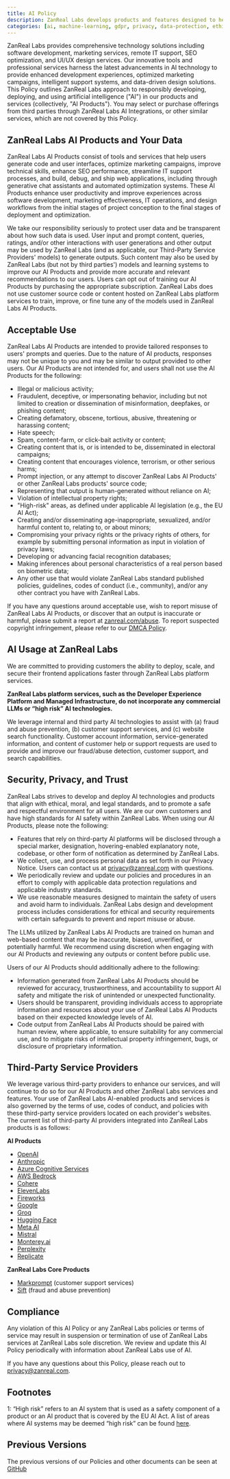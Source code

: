 ```yaml
---
title: AI Policy
description: ZanReal Labs develops products and features designed to help developers rapidly create their next website or project.
categories: [ai, machine-learning, gdpr, privacy, data-protection, ethics, transparency, security, compliance]
---
```


ZanReal Labs provides comprehensive technology solutions including software development, marketing services, remote IT support, SEO optimization, and UI/UX design services. Our innovative tools and professional services harness the latest advancements in AI technology to provide enhanced development experiences, optimized marketing campaigns, intelligent support systems, and data-driven design solutions. This Policy outlines ZanReal Labs approach to responsibly developing, deploying, and using artificial intelligence ("AI") in our products and services (collectively, "AI Products"). You may select or purchase offerings from third parties through ZanReal Labs AI Integrations, or other similar services, which are not covered by this Policy.

## ZanReal Labs AI Products and Your Data

ZanReal Labs AI Products consist of tools and services that help users generate code and user interfaces, optimize marketing campaigns, improve technical skills, enhance SEO performance, streamline IT support processes, and build, debug, and ship web applications, including through generative chat assistants and automated optimization systems. These AI Products enhance user productivity and improve experiences across software development, marketing effectiveness, IT operations, and design workflows from the initial stages of project conception to the final stages of deployment and optimization.

We take our responsibility seriously to protect user data and be transparent about how such data is used. User input and prompt content, queries, ratings, and/or other interactions with user generations and other output may be used by ZanReal Labs (and as applicable, our Third-Party Service Providers' models) to generate outputs. Such content may also be used by ZanReal Labs (but not by third parties') models and learning systems to improve our AI Products and provide more accurate and relevant recommendations to our users. Users can opt out of training our AI Products by purchasing the appropriate subscription. ZanReal Labs does not use customer source code or content hosted on ZanReal Labs platform services to train, improve, or fine tune any of the models used in ZanReal Labs AI Products.

## Acceptable Use

ZanReal Labs AI Products are intended to provide tailored responses to users' prompts and queries. Due to the nature of AI products, responses may not be unique to you and may be similar to output provided to other users. Our AI Products are not intended for, and users shall not use the AI Products for the following:

- Illegal or malicious activity;
- Fraudulent, deceptive, or impersonating behavior, including but not limited to creation or dissemination of misinformation, deepfakes, or phishing content;
- Creating defamatory, obscene, tortious, abusive, threatening or harassing content;
- Hate speech;
- Spam, content-farm, or click-bait activity or content;
- Creating content that is, or is intended to be, disseminated in electoral campaigns;
- Creating content that encourages violence, terrorism, or other serious harms;
- Prompt injection, or any attempt to discover ZanReal Labs AI Products' or other ZanReal Labs products' source code;
- Representing that output is human-generated without reliance on AI;
- Violation of intellectual property rights;
- "High-risk" areas, as defined under applicable AI legislation (e.g., the EU AI Act);
- Creating and/or disseminating age-inappropriate, sexualized, and/or harmful content to, relating to, or about minors;
- Compromising your privacy rights or the privacy rights of others, for example by submitting personal information as input in violation of privacy laws;
- Developing or advancing facial recognition databases;
- Making inferences about personal characteristics of a real person based on biometric data;
- Any other use that would violate ZanReal Labs standard published policies, guidelines, codes of conduct (i.e., community), and/or any other contract you have with ZanReal Labs.

If you have any questions around acceptable use, wish to report misuse of ZanReal Labs AI Products, or discover that an output is inaccurate or harmful, please submit a report at [zanreal.com/abuse](/abuse). To report suspected copyright infringement, please refer to our [DMCA Policy](/legal/dmca).

## AI Usage at ZanReal Labs

We are committed to providing customers the ability to deploy, scale, and secure their frontend applications faster through ZanReal Labs platform services.

**ZanReal Labs platform services, such as the Developer Experience Platform and Managed Infrastructure, do not incorporate any commercial LLMs or “high risk” AI technologies.**

We leverage internal and third party AI technologies to assist with (a) fraud and abuse prevention, (b) customer support services, and (c) website search functionality. Customer account information, service-generated information, and content of customer help or support requests are used to provide and improve our fraud/abuse detection, customer support, and search capabilities.

## Security, Privacy, and Trust

ZanReal Labs strives to develop and deploy AI technologies and products that align with ethical, moral, and legal standards, and to promote a safe and respectful environment for all users. We are our own customers and have high standards for AI safety within ZanReal Labs. When using our AI Products, please note the following:

- Features that rely on third-party AI platforms will be disclosed through a special marker, designation, hovering-enabled explanatory note, codebase, or other form of notification as determined by ZanReal Labs.
- We collect, use, and process personal data as set forth in our Privacy Notice. Users can contact us at [privacy@zanreal.com](mailto:privacy@zanreal.com) with questions.
- We periodically review and update our policies and procedures in an effort to comply with applicable data protection regulations and applicable industry standards.
- We use reasonable measures designed to maintain the safety of users and avoid harm to individuals. ZanReal Labs design and development process includes considerations for ethical and security requirements with certain safeguards to prevent and report misuse or abuse.

The LLMs utilized by ZanReal Labs AI Products are trained on human and web-based content that may be inaccurate, biased, unverified, or potentially harmful. We recommend using discretion when engaging with our AI Products and reviewing any outputs or content before public use.

Users of our AI Products should additionally adhere to the following:

- Information generated from ZanReal Labs AI Products should be reviewed for accuracy, trustworthiness, and accountability to support AI safety and mitigate the risk of unintended or unexpected functionality.
- Users should be transparent, providing individuals access to appropriate information and resources about your use of ZanReal Labs AI Products based on their expected knowledge levels of AI.
- Code output from ZanReal Labs AI Products should be paired with human review, where applicable, to ensure suitability for any commercial use, and to mitigate risks of intellectual property infringement, bugs, or disclosure of proprietary information.

## Third-Party Service Providers

We leverage various third-party providers to enhance our services, and will continue to do so for our AI Products and other ZanReal Labs services and features. Your use of ZanReal Labs AI-enabled products and services is also governed by the terms of use, codes of conduct, and policies with these third-party service providers located on each provider's websites. The current list of third-party AI providers integrated into ZanReal Labs products is as follows:

**AI Products**

- [OpenAI](https://openai.com/policies)
- [Anthropic](https://console.anthropic.com/legal/terms)
- [Azure Cognitive Services](https://learn.microsoft.com/en-us/legal/cognitive-services/openai/data-privacy)
- [AWS Bedrock](https://aws.amazon.com/service-terms/)
- [Cohere](https://cohere.com/terms-of-use)
- [ElevenLabs](https://elevenlabs.io/terms)
- [Fireworks](https://fireworks.ai/terms-of-service)
- [Google](https://policies.google.com/terms/generative-ai)
- [Groq](https://wow.groq.com/terms-and-conditions/)
- [Hugging Face](https://huggingface.co/terms-of-service)
- [Meta AI](https://www.facebook.com/policies_center)
- [Mistral](https://mistral.ai/terms/)
- [Monterey.ai](https://www.monterey.ai/terms-of-service)
- [Perplexity](https://www.perplexity.ai/hub/legal/terms-of-service)
- [Replicate](https://replicate.com/terms)

**ZanReal Labs Core Products**

- [Markprompt](https://markprompt.com/en/legal/terms) (customer support services)
- [Sift](https://sift.com/legal-and-compliance) (fraud and abuse prevention)

## Compliance

Any violation of this AI Policy or any ZanReal Labs policies or terms of service may result in suspension or termination of use of ZanReal Labs services at ZanReal Labs sole discretion. We review and update this AI Policy periodically with information about ZanReal Labs use of AI.

If you have any questions about this Policy, please reach out to [privacy@zanreal.com](mailto:privacy@zanreal.com).

## Footnotes

1: “High risk” refers to an AI system that is used as a safety component of a product or an AI product that is covered by the EU AI Act. A list of areas where AI systems may be deemed “high risk” can be found [here](https://artificialintelligenceact.eu/annex/3/).

## Previous Versions

The previous versions of our Policies and other documents can be seen at [GitHub](https://github.com/zanreal-labs/legal)
